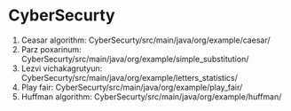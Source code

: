 # CyberSecurty

1. Ceasar algorithm: CyberSecurty/src/main/java/org/example/caesar/
2. Parz poxarinum: CyberSecurty/src/main/java/org/example/simple_substitution/
3. Lezvi vichakagrutyun: CyberSecurty/src/main/java/org/example/letters_statistics/
4. Play fair: CyberSecurty/src/main/java/org/example/play_fair/
4. Huffman algorithm: CyberSecurty/src/main/java/org/example/huffman/